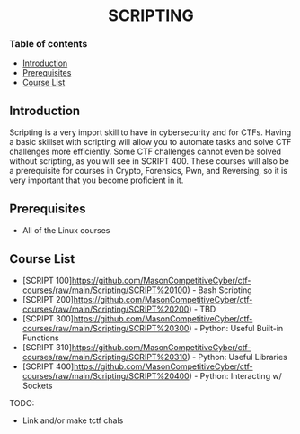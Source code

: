 <h1 align="center">SCRIPTING</h1>

### Table of contents

- [Introduction](#introduction)
- [Prerequisites](#prerequisites)
- [Course List](#course-list)

## Introduction
Scripting is a very import skill to have in cybersecurity and for CTFs. Having a basic skillset with scripting will allow you to automate tasks and solve CTF challenges more efficiently. Some CTF challenges cannot even be solved without scripting, as you will see in SCRIPT 400. These courses will also be a prerequisite for courses in Crypto, Forensics, Pwn, and Reversing, so it is very important that you become proficient in it.  

## Prerequisites
- All of the Linux courses

## Course List
- [SCRIPT 100]https://github.com/MasonCompetitiveCyber/ctf-courses/raw/main/Scripting/SCRIPT%20100) - Bash Scripting
- [SCRIPT 200]https://github.com/MasonCompetitiveCyber/ctf-courses/raw/main/Scripting/SCRIPT%20200) - TBD
- [SCRIPT 300]https://github.com/MasonCompetitiveCyber/ctf-courses/raw/main/Scripting/SCRIPT%20300) - Python: Useful Built-in Functions
- [SCRIPT 310]https://github.com/MasonCompetitiveCyber/ctf-courses/raw/main/Scripting/SCRIPT%20310) - Python: Useful Libraries
- [SCRIPT 400]https://github.com/MasonCompetitiveCyber/ctf-courses/raw/main/Scripting/SCRIPT%20400) - Python: Interacting w/ Sockets

TODO:
- Link and/or make tctf chals

